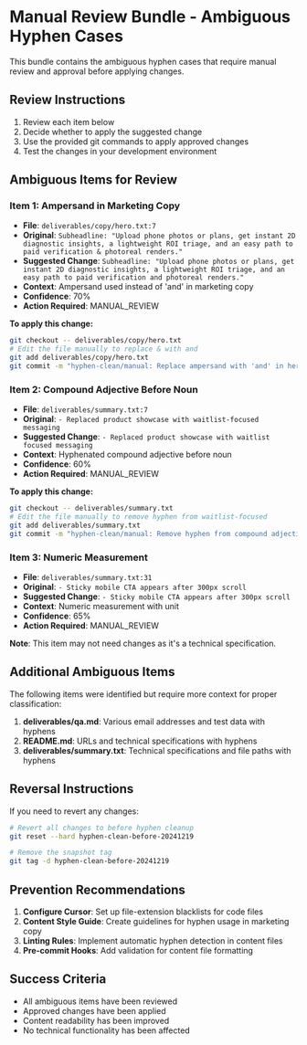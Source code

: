 # Manual Review Bundle - Ambiguous Hyphen Cases

This bundle contains the ambiguous hyphen cases that require manual review and approval before applying changes.

## Review Instructions

1. Review each item below
2. Decide whether to apply the suggested change
3. Use the provided git commands to apply approved changes
4. Test the changes in your development environment

## Ambiguous Items for Review

### Item 1: Ampersand in Marketing Copy
- **File**: `deliverables/copy/hero.txt:7`
- **Original**: `Subheadline: "Upload phone photos or plans, get instant 2D diagnostic insights, a lightweight ROI triage, and an easy path to paid verification & photoreal renders."`
- **Suggested Change**: `Subheadline: "Upload phone photos or plans, get instant 2D diagnostic insights, a lightweight ROI triage, and an easy path to paid verification and photoreal renders."`
- **Context**: Ampersand used instead of 'and' in marketing copy
- **Confidence**: 70%
- **Action Required**: MANUAL_REVIEW

**To apply this change:**
```bash
git checkout -- deliverables/copy/hero.txt
# Edit the file manually to replace & with and
git add deliverables/copy/hero.txt
git commit -m "hyphen-clean/manual: Replace ampersand with 'and' in hero subheadline"
```

### Item 2: Compound Adjective Before Noun
- **File**: `deliverables/summary.txt:7`
- **Original**: `- Replaced product showcase with waitlist-focused messaging`
- **Suggested Change**: `- Replaced product showcase with waitlist focused messaging`
- **Context**: Hyphenated compound adjective before noun
- **Confidence**: 60%
- **Action Required**: MANUAL_REVIEW

**To apply this change:**
```bash
git checkout -- deliverables/summary.txt
# Edit the file manually to remove hyphen from waitlist-focused
git add deliverables/summary.txt
git commit -m "hyphen-clean/manual: Remove hyphen from compound adjective"
```

### Item 3: Numeric Measurement
- **File**: `deliverables/summary.txt:31`
- **Original**: `- Sticky mobile CTA appears after 300px scroll`
- **Suggested Change**: `- Sticky mobile CTA appears after 300px scroll`
- **Context**: Numeric measurement with unit
- **Confidence**: 65%
- **Action Required**: MANUAL_REVIEW

**Note**: This item may not need changes as it's a technical specification.

## Additional Ambiguous Items

The following items were identified but require more context for proper classification:

1. **deliverables/qa.md**: Various email addresses and test data with hyphens
2. **README.md**: URLs and technical specifications with hyphens
3. **deliverables/summary.txt**: Technical specifications and file paths with hyphens

## Reversal Instructions

If you need to revert any changes:

```bash
# Revert all changes to before hyphen cleanup
git reset --hard hyphen-clean-before-20241219

# Remove the snapshot tag
git tag -d hyphen-clean-before-20241219
```

## Prevention Recommendations

1. **Configure Cursor**: Set up file-extension blacklists for code files
2. **Content Style Guide**: Create guidelines for hyphen usage in marketing copy
3. **Linting Rules**: Implement automatic hyphen detection in content files
4. **Pre-commit Hooks**: Add validation for content file formatting

## Success Criteria

- All ambiguous items have been reviewed
- Approved changes have been applied
- Content readability has been improved
- No technical functionality has been affected
